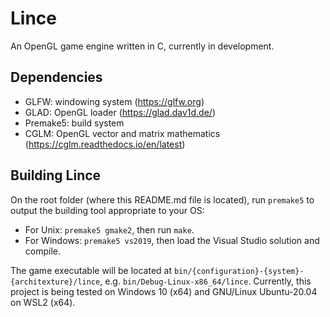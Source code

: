 # Lince

An OpenGL game engine written in C, currently in development.

## Dependencies

* GLFW: windowing system (https://glfw.org)
* GLAD: OpenGL loader (https://glad.dav1d.de/)
* Premake5: build system
* CGLM: OpenGL vector and matrix mathematics (https://cglm.readthedocs.io/en/latest)

## Building Lince

On the root folder (where this README.md file is located), run `premake5` to output the building tool appropriate to your OS:

* For Unix: `premake5 gmake2`, then run `make`.
* For Windows: `premake5 vs2019`, then load the Visual Studio solution and compile.

The game executable will be located at `bin/{configuration}-{system}-{architexture}/lince`, e.g. `bin/Debug-Linux-x86_64/lince`. Currently, this project is being tested on Windows 10 (x64) and GNU/Linux Ubuntu-20.04 on WSL2 (x64).



